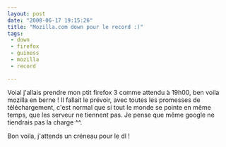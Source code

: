 ```yaml
---
layout: post
date: "2008-06-17 19:15:26"
title: "Mozilla.com down pour le record :)"
tags:
 - down
 - firefox
 - guiness
 - mozilla
 - record

---
```


Voial j'allais prendre mon ptit firefox 3 comme attendu à 19h00, ben voila mozilla en berne !
Il fallait le prévoir, avec toutes les promesses de téléchargement, c'est normal que si tout le monde se pointe en même temps, que les serveur ne tiennent pas. Je pense que même google ne tiendrais pas la charge ^^.

Bon voila, j'attends un créneau pour le dl !
